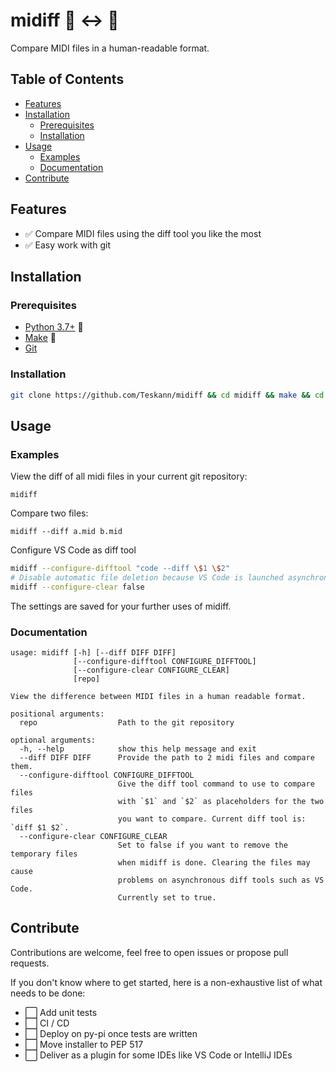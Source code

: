 # midiff 🎹 ↔ 🎹

Compare MIDI files in a human-readable format.

[](mdtoc)
## Table of Contents

* [Features](#features)
* [Installation](#installation)
	* [Prerequisites](#prerequisites)
	* [Installation](#installation-1)
* [Usage](#usage)
	* [Examples](#examples)
	* [Documentation](#documentation)
* [Contribute](#contribute)
[](/mdtoc)

## Features

- ✅ Compare MIDI files using the diff tool you like the most
- ✅ Easy work with git

## Installation

### Prerequisites

- [Python 3.7+](https://www.python.org/downloads/) 🐍
- [Make](https://www.gnu.org/software/make/) 🔨
- [Git](https://git-scm.com/)

### Installation

```bash
git clone https://github.com/Teskann/midiff && cd midiff && make && cd .. && rm -rf midiff
```

## Usage

### Examples

View the diff of all midi files in your current git repository:
```commandline
midiff
```

Compare two files:
```commandline
midiff --diff a.mid b.mid
```

Configure VS Code as diff tool
```bash
midiff --configure-difftool "code --diff \$1 \$2"
# Disable automatic file deletion because VS Code is launched asynchronously.
midiff --configure-clear false
```
The settings are saved for your further uses of midiff.

### Documentation

```commandline
usage: midiff [-h] [--diff DIFF DIFF]
              [--configure-difftool CONFIGURE_DIFFTOOL]
              [--configure-clear CONFIGURE_CLEAR]
              [repo]

View the difference between MIDI files in a human readable format.

positional arguments:
  repo                  Path to the git repository

optional arguments:
  -h, --help            show this help message and exit
  --diff DIFF DIFF      Provide the path to 2 midi files and compare them.
  --configure-difftool CONFIGURE_DIFFTOOL
                        Give the diff tool command to use to compare files
                        with `$1` and `$2` as placeholders for the two files
                        you want to compare. Current diff tool is: `diff $1 $2`.
  --configure-clear CONFIGURE_CLEAR
                        Set to false if you want to remove the temporary files
                        when midiff is done. Clearing the files may cause
                        problems on asynchronous diff tools such as VS Code.
                        Currently set to true.
```

## Contribute

Contributions are welcome, feel free to open issues or propose pull requests.

If you don't know where to get started, here is a non-exhaustive list of
what needs to be done:

- ⬜ Add unit tests
- ⬜ CI / CD
- ⬜ Deploy on py-pi once tests are written
- ⬜ Move installer to PEP 517
- ⬜ Deliver as a plugin for some IDEs like VS Code or IntelliJ IDEs